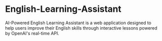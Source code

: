 # English-Learning-Assistant
AI-Powered English Learning Assistant is a web application designed to help users improve their English skills through interactive lessons powered by OpenAI's real-time API. 
